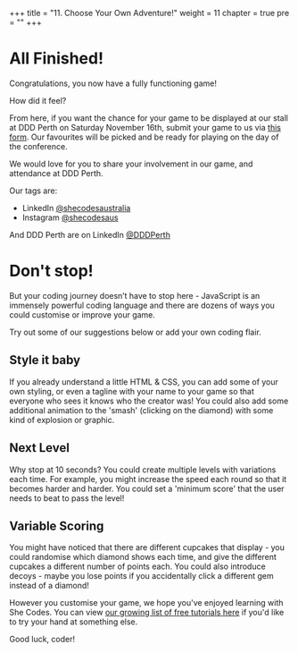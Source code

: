 +++
title = "11. Choose Your Own Adventure!"
weight = 11
chapter = true
pre = ""
+++

# All Finished!

Congratulations, you now have a fully functioning game!

How did it feel?

From here, if you want the chance for your game to be displayed at our stall at DDD Perth on Saturday November 16th, submit your game to us via [this form](https://shecodes.activehosted.com/f/37). Our favourites will be picked and be ready for playing on the day of the conference.

We would love for you to share your involvement in our game, and attendance at DDD Perth.

Our tags are:

-   LinkedIn [@shecodesaustralia](https://www.linkedin.com/company/shecodesaustralia/)
-   Instagram [@shecodesaus](https://www.instagram.com/shecodesaus/)

And DDD Perth are on LinkedIn [@DDDPerth](https://www.linkedin.com/company/ddd-perth)

# Don't stop!

But your coding journey doesn’t have to stop here - JavaScript is an immensely powerful coding language and there are dozens of ways you could customise or improve your game.

Try out some of our suggestions below or add your own coding flair.

## Style it baby

If you already understand a little HTML & CSS, you can add some of your own styling, or even a tagline with your name to your game so that everyone who sees it knows who the creator was! You could also add some additional animation to the 'smash' (clicking on the diamond) with some kind of explosion or graphic.

## Next Level

Why stop at 10 seconds? You could create multiple levels with variations each time. For example, you might increase the speed each round so that it becomes harder and harder. You could set a 'minimum score' that the user needs to beat to pass the level!

## Variable Scoring

You might have noticed that there are different cupcakes that display - you could randomise which diamond shows each time, and give the different cupcakes a different number of points each. You could also introduce decoys - maybe you lose points if you accidentally click a different gem instead of a diamond!

However you customise your game, we hope you've enjoyed learning with She Codes. You can view [our growing list of free tutorials here](https://shecodes.com.au/tutorials) if you'd like to try your hand at something else.

Good luck, coder!
